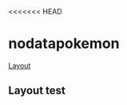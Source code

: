 <<<<<<< HEAD
# nodatapokemon

[Layout](https://github.com/NoctuRaven/NoDataPokemon/blob/main/lib/assets/images/pekemon.png)

## Layout test
